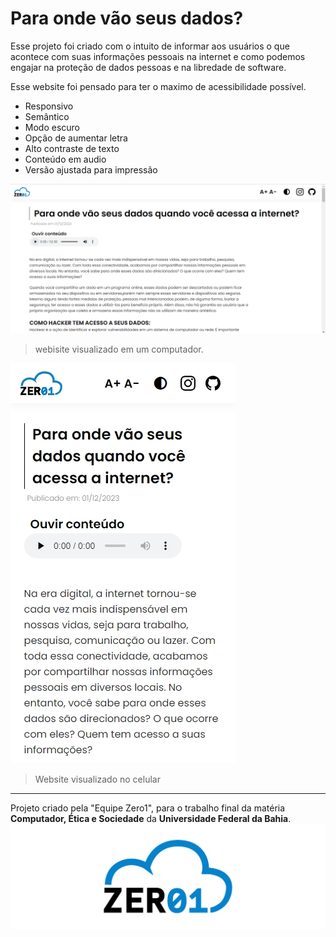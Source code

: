 # Para onde vão seus dados?

Esse projeto foi criado com o intuito de informar aos usuários o que acontece com suas informações pessoais na internet e como podemos engajar na proteção de dados pessoas e na libredade de software.

Esse website foi pensado para ter o maximo de acessibilidade possível.

- Responsivo
- Semântico
- Modo escuro
- Opção de aumentar letra
- Alto contraste de texto
- Conteúdo em audio
- Versão ajustada para impressão 

<img src="screenshot-POVSD-PC.png" alt="Imagem da tela inicial do site em computador">

> webisite visualizado em um computador.

<img src="screenshot-mobile.jpeg" alt="Imagem da tela inicial do site no celular ">

> Website visualizado no celular

***

Projeto criado pela "Equipe Zero1", para o trabalho final da matéria **Computador, Ética e Sociedade** da **Universidade Federal da Bahia**.
<img src="zero1BG.png" alt="Imagem da tela inicial do site">

